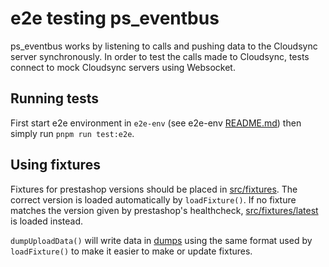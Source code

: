 # e2e testing ps_eventbus

ps_eventbus works by listening to calls and pushing data to the Cloudsync server synchronously.
In order to test the calls made to Cloudsync, tests connect to mock Cloudsync servers using Websocket.

## Running tests

First start e2e environment in ```e2e-env``` (see e2e-env [README.md](../e2e-env/README.md)) then simply run ```pnpm run test:e2e```.

## Using fixtures

Fixtures for prestashop versions should be placed in [src/fixtures](V2/src/data/fixtures). The correct version is loaded
automatically by ```loadFixture()```. If no fixture matches the version given by prestashop's healthcheck,
[src/fixtures/latest](V2/src/data/fixtures/latest) is loaded instead.

```dumpUploadData()``` will write data in [dumps](dumps) using the same format used by ```loadFixture()```
to make it easier to make or update fixtures.
